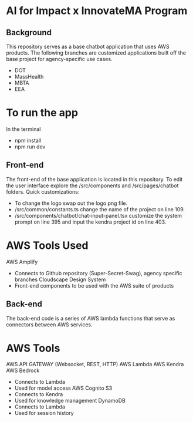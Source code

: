 # AI for Impact x InnovateMA Program
## Background
This repository serves as a base chatbot application that uses AWS products. The following branches are customized applications built off the base project for agency-specific use cases.
- DOT
- MassHealth
- MBTA
- EEA

# To run the app
In the terminal
- npm install
- npm run dev

## Front-end
The front-end of the base application is located in this repository. 
To edit the user interface explore the /src/components and /src/pages/chatbot folders.
Quick customizations:
- To change the logo swap out the logo.png file.
- /src/common/constants.ts change the name of the project on line 109.
- /src/components/chatbot/chat-input-panel.tsx customize the system prompt on line 395 and input the kendra project id on line 403.

# AWS Tools Used
AWS Amplify
- Connects to Github repository (Super-Secret-Swag), agency specific branches
Cloudscape Design System
- Front-end components to be used with the AWS suite of products

## Back-end
The back-end code is a series of AWS lambda functions that serve as connectors between AWS services.

# AWS Tools 
AWS API GATEWAY (Websocket, REST, HTTP)
AWS Lambda
AWS Kendra
AWS Bedrock
- Connects to Lambda
- Used for model access
AWS Cognito
S3
- Connects to Kendra
- Used for knowledge management
DynamoDB
- Connects to Lambda
- Used for session history
